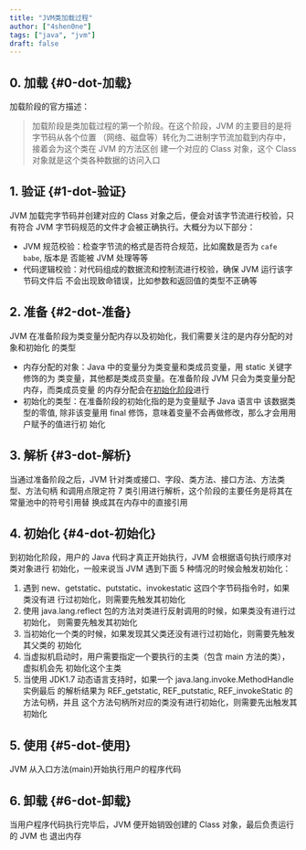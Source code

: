 ```yaml
---
title: "JVM类加载过程"
author: ["4shen0ne"]
tags: ["java", "jvm"]
draft: false
---
```


## 0. 加载 {#0-dot-加载}

加载阶段的官方描述：

> 加载阶段是类加载过程的第一个阶段。在这个阶段，JVM 的主要目的是将字节码从各个位置
> （网络、磁盘等）转化为二进制字节流加载到内存中，接着会为这个类在 JVM 的方法区创
> 建一个对应的 Class 对象，这个 Class 对象就是这个类各种数据的访问入口


## 1. 验证 {#1-dot-验证}

JVM 加载完字节码并创建对应的 Class 对象之后，便会对该字节流进行校验，只有符合
JVM 字节码规范的文件才会被正确执行。大概分为以下部分：

-   JVM 规范校验：检查字节流的格式是否符合规范，比如魔数是否为 `cafe babe`, 版本是
    否能被 JVM 处理等等
-   代码逻辑校验：对代码组成的数据流和控制流进行校验，确保 JVM 运行该字节码文件后
    不会出现致命错误，比如参数和返回值的类型不正确等


## 2. 准备 {#2-dot-准备}

JVM 在准备阶段为类变量分配内存以及初始化，我们需要关注的是内存分配的对象和初始化
的类型

-   内存分配的对象：Java 中的变量分为类变量和类成员变量，用 static 关键字修饰的为
    类变量，其他都是类成员变量。在准备阶段 JVM 只会为类变量分配内存，而类成员变量
    的内存分配会在[初始化阶段](#4-dot-初始化)进行
-   初始化的类型：在准备阶段的初始化指的是为变量赋予 Java 语言中 <span class="underline">该数据类型的零值</span>,
    除非该变量用 final 修饰，意味着变量不会再做修改，那么才会用用户赋予的值进行初
    始化


## 3. 解析 {#3-dot-解析}

当通过准备阶段之后，JVM 针对类或接口、字段、类方法、接口方法、方法类型、方法句柄
和调用点限定符 7 类引用进行解析，这个阶段的主要任务是将其在常量池中的符号引用替
换成其在内存中的直接引用


## 4. 初始化 {#4-dot-初始化}

到初始化阶段，用户的 Java 代码才真正开始执行，JVM 会根据语句执行顺序对类对象进行
初始化，一般来说当 JVM 遇到下面 5 种情况的时候会触发初始化：

1.  遇到 new、getstatic、putstatic、invokestatic 这四个字节码指令时，如果类没有进
    行过初始化，则需要先触发其初始化
2.  使用 java.lang.reflect 包的方法对类进行反射调用的时候，如果类没有进行过初始化，
    则需要先触发其初始化
3.  当初始化一个类的时候，如果发现其父类还没有进行过初始化，则需要先触发其父类的
    初始化
4.  当虚拟机启动时，用户需要指定一个要执行的主类（包含 main 方法的类），虚拟机会先
    初始化这个主类
5.  当使用 JDK1.7 动态语言支持时，如果一个 java.lang.invoke.MethodHandle 实例最后
    的解析结果为 REF_getstatic, REF_putstatic, REF_invokeStatic 的方法句柄，并且
    这个方法句柄所对应的类没有进行初始化，则需要先出触发其初始化


## 5. 使用 {#5-dot-使用}

JVM 从入口方法(main)开始执行用户的程序代码


## 6. 卸载 {#6-dot-卸载}

当用户程序代码执行完毕后，JVM 便开始销毁创建的 Class 对象，最后负责运行的 JVM 也
退出内存
